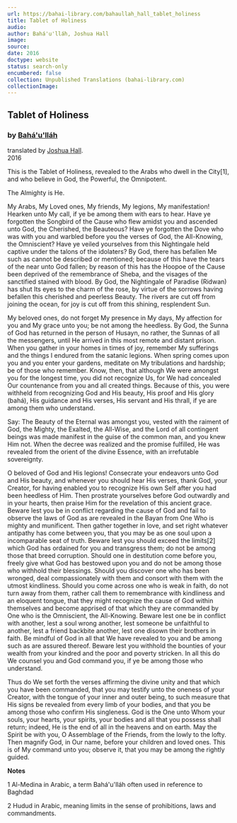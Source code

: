 ```yaml
---
url: https://bahai-library.com/bahaullah_hall_tablet_holiness
title: Tablet of Holiness
audio: 
author: Bahá'u'lláh, Joshua Hall
image: 
source: 
date: 2016
doctype: website
status: search-only
encumbered: false
collection: Unpublished Translations (bahai-library.com)
collectionImage: 
---
```



## Tablet of Holiness

### by [Bahá'u'lláh](https://bahai-library.com/author/Bahá'u'lláh)

translated by [Joshua Hall](https://bahai-library.com/author/Joshua%20Hall).  
2016


This is the Tablet of Holiness, revealed to the Arabs who dwell in the City\[1\], and who believe in God, the Powerful, the Omnipotent.

The Almighty is He.

My Arabs, My Loved ones, My friends, My legions, My manifestation! Hearken unto My call, if ye be among them with ears to hear. Have ye forgotten the Songbird of the Cause who flew amidst you and ascended unto God, the Cherished, the Beauteous? Have ye forgotten the Dove who was with you and warbled before you the verses of God, the All-Knowing, the Omniscient? Have ye veiled yourselves from this Nightingale held captive under the talons of the idolaters? By God, there has befallen Me such as cannot be described or mentioned; because of this have the tears of the near unto God fallen; by reason of this has the Hoopoe of the Cause been deprived of the remembrance of Sheba, and the visages of the sanctified stained with blood. By God, the Nightingale of Paradise (Ridwan) has shut Its eyes to the charm of the rose, by virtue of the sorrows having befallen this cherished and peerless Beauty. The rivers are cut off from joining the ocean, for joy is cut off from this shining, resplendent Sun.

My beloved ones, do not forget My presence in My days, My affection for you and My grace unto you; be not among the heedless. By God, the Sunna of God has returned in the person of Husayn, no rather, the Sunnas of all the messengers, until He arrived in this most remote and distant prison. When you gather in your homes in times of joy, remember My sufferings and the things I endured from the satanic legions. When spring comes upon you and you enter your gardens, meditate on My tribulations and hardship; be of those who remember. Know, then, that although We were amongst you for the longest time, you did not recognize Us, for We had concealed Our countenance from you and all created things. Because of this, you were withheld from recognizing God and His beauty, His proof and His glory (bahá), His guidance and His verses, His servant and His thrall, if ye are among them who understand.

Say: The Beauty of the Eternal was amongst you, vested with the raiment of God, the Mighty, the Exalted, the All-Wise, and the Lord of all contingent beings was made manifest in the guise of the common man, and you knew Him not. When the decree was realized and the promise fulfilled, He was revealed from the orient of the divine Essence, with an irrefutable sovereignty.

O beloved of God and His legions! Consecrate your endeavors unto God and His beauty, and whenever you should hear His verses, thank God, your Creator, for having enabled you to recognize His own Self after you had been heedless of Him. Then prostrate yourselves before God outwardly and in your hearts, then praise Him for the revelation of this ancient grace. Beware lest you be in conflict regarding the cause of God and fail to observe the laws of God as are revealed in the Bayan from One Who is mighty and munificent. Then gather together in love, and set right whatever antipathy has come between you, that you may be as one soul upon a incomparable seat of truth. Beware lest you should exceed the limits\[2\] which God has ordained for you and transgress them; do not be among those that breed corruption. Should one in destitution come before you, freely give what God has bestowed upon you and do not be among those who withhold their blessings. Should you discover one who has been wronged, deal compassionately with them and consort with them with the utmost kindliness. Should you come across one who is weak in faith, do not turn away from them, rather call them to remembrance with kindliness and an eloquent tongue, that they might recognize the cause of God within themselves and become apprised of that which they are commanded by One who is the Omniscient, the All-Knowing. Beware lest one be in conflict with another, lest a soul wrong another, lest someone be unfaithful to another, lest a friend backbite another, lest one disown their brothers in faith. Be mindful of God in all that We have revealed to you and be among such as are assured thereof. Beware lest you withhold the bounties of your wealth from your kindred and the poor and poverty stricken. In all this do We counsel you and God command you, if ye be among those who understand.

Thus do We set forth the verses affirming the divine unity and that which you have been commanded, that you may testify unto the oneness of your Creator, with the tongue of your inner and outer being, to such measure that His signs be revealed from every limb of your bodies, and that you be among those who confirm His singleness. God is the One unto Whom your souls, your hearts, your spirits, your bodies and all that you possess shall return; indeed, He is the end of all in the heavens and on earth. May the Spirit be with you, O Assemblage of the Friends, from the lowly to the lofty. Then magnify God, in Our name, before your children and loved ones. This is of My command unto you; observe it, that you may be among the rightly guided.

**Notes**

1 Al-Medina in Arabic, a term Bahá'u'lláh often used in reference to Baghdad

2 Hudud in Arabic, meaning limits in the sense of prohibitions, laws and commandments.